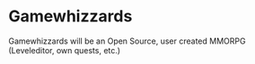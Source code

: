 # Gamewhizzards
Gamewhizzards will be an Open Source, user created MMORPG (Leveleditor, own quests, etc.)

